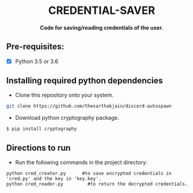<p align="center">
	<h1 align="center"> CREDENTIAL-SAVER </h1>
  <h4 align="center"> Code for saving/reading credentials of the user. <h4>
</p>


## Pre-requisites:
- [X] Python 3.5 or 3.6
 
 
## Installing required python dependencies

- Clone this repository onto your system.
```bash
git clone https://github.com/thesarthakjain/discord-autospawn
```
- Download python cryptography package.
```bash
$ pip install cryptography
```


## Directions to run

- Run the following commands in the project directory:
```
python cred_creater.py		#to save encrypted credentials in 'cred.py' and the key in 'key.key'.
python cred_reader.py		  #to return the decrypted credentials.
```
